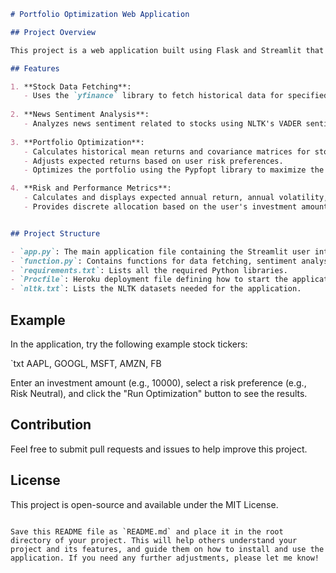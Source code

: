
```markdown
# Portfolio Optimization Web Application

## Project Overview

This project is a web application built using Flask and Streamlit that helps users optimize their investment portfolios. Users can input stock tickers, investment amounts, and risk preferences. The application will use historical data, news sentiment analysis, and financial models to optimize the portfolio, providing optimal investment weights and portfolio performance metrics.

## Features

1. **Stock Data Fetching**:
   - Uses the `yfinance` library to fetch historical data for specified stocks.
   
2. **News Sentiment Analysis**:
   - Analyzes news sentiment related to stocks using NLTK's VADER sentiment analyzer.
   
3. **Portfolio Optimization**:
   - Calculates historical mean returns and covariance matrices for stocks.
   - Adjusts expected returns based on user risk preferences.
   - Optimizes the portfolio using the Pypfopt library to maximize the Sharpe ratio.

4. **Risk and Performance Metrics**:
   - Calculates and displays expected annual return, annual volatility, and Sharpe ratio for the portfolio.
   - Provides discrete allocation based on the user's investment amount.


## Project Structure

- `app.py`: The main application file containing the Streamlit user interface and logic for calling the optimization functions.
- `function.py`: Contains functions for data fetching, sentiment analysis, and portfolio optimization.
- `requirements.txt`: Lists all the required Python libraries.
- `Procfile`: Heroku deployment file defining how to start the application.
- `nltk.txt`: Lists the NLTK datasets needed for the application.
```

## Example

In the application, try the following example stock tickers:

`txt
AAPL, GOOGL, MSFT, AMZN, FB


Enter an investment amount (e.g., 10000), select a risk preference (e.g., Risk Neutral), and click the "Run Optimization" button to see the results.

## Contribution

Feel free to submit pull requests and issues to help improve this project.

## License

This project is open-source and available under the MIT License.
```

Save this README file as `README.md` and place it in the root directory of your project. This will help others understand your project and its features, and guide them on how to install and use the application. If you need any further adjustments, please let me know!
